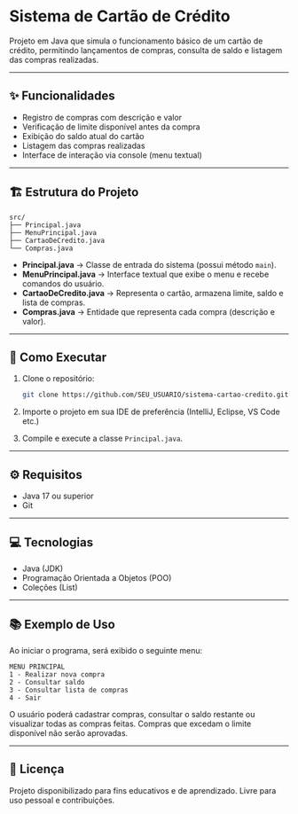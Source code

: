

# Sistema de Cartão de Crédito

Projeto em Java que simula o funcionamento básico de um cartão de crédito, permitindo lançamentos de compras, consulta de saldo e listagem das compras realizadas.

---

## ✨ Funcionalidades

- Registro de compras com descrição e valor
- Verificação de limite disponível antes da compra
- Exibição do saldo atual do cartão
- Listagem das compras realizadas
- Interface de interação via console (menu textual)

---

## 🏗️ Estrutura do Projeto

```
src/
├── Principal.java
├── MenuPrincipal.java
├── CartaoDeCredito.java
└── Compras.java
```


- **Principal.java** → Classe de entrada do sistema (possui método `main`).
- **MenuPrincipal.java** → Interface textual que exibe o menu e recebe comandos do usuário.
- **CartaoDeCredito.java** → Representa o cartão, armazena limite, saldo e lista de compras.
- **Compras.java** → Entidade que representa cada compra (descrição e valor).

---

## 🚀 Como Executar

1. Clone o repositório:
    ```bash
    git clone https://github.com/SEU_USUARIO/sistema-cartao-credito.git
    ```

2. Importe o projeto em sua IDE de preferência (IntelliJ, Eclipse, VS Code etc.)

3. Compile e execute a classe `Principal.java`.

---

## ⚙️ Requisitos

- Java 17 ou superior
- Git

---

## 💻 Tecnologias

- Java (JDK)
- Programação Orientada a Objetos (POO)
- Coleções (List)

---

## 📚 Exemplo de Uso

Ao iniciar o programa, será exibido o seguinte menu:


```
MENU PRINCIPAL
1 - Realizar nova compra
2 - Consultar saldo
3 - Consultar lista de compras
4 - Sair
```


O usuário poderá cadastrar compras, consultar o saldo restante ou visualizar todas as compras feitas. Compras que excedam o limite disponível não serão aprovadas.

---

## 📝 Licença

Projeto disponibilizado para fins educativos e de aprendizado. Livre para uso pessoal e contribuições.






